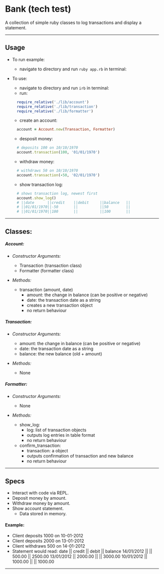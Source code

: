 # Bank (tech test)

A collection of simple ruby classes to log transactions and display a statement.
___
## Usage

  - To run example:
    -  navigate to directory and run ```ruby app.rb``` in terminal:

  - To use:

    - navigate to directory and run ```irb``` in terminal:
    - run:
    ```ruby
      require_relative('./lib/account')
      require_relative('./lib/transaction')
      require_relative('./lib/formatter')
    ```

    - create an account:
    ```ruby
      account = Account.new(Transaction, Formatter)
    ```

    - desposit money:
    ```ruby
      # deposits 100 on 10/10/1970
      account.transaction(100, '01/01/1970')
    ```

    - withdraw money:
    ```ruby
      # withdraws 50 on 10/10/1970
      account.transaction(-50, '02/01/1970')
    ```

    - show transaction log:
    ```ruby
      # shows transaction log, newest first
      account.show_log()
      # ||date      ||credit    ||debit     ||balance   ||
      # ||01/01/1970||-50       ||          ||50        ||
      # ||01/01/1970||100       ||          ||100       ||
    ```

___
## Classes:

##### Account:

  - _Constructor Arguments:_
    - Transaction (transaction class)
    - Formatter (formatter class)


  - _Methods:_
    - transaction (amount, date)
      - amount: the change in balance (can be positive or negative)
      - date: the transaction date as a string
      - creates a new transaction object
      - no return behaviour


##### Transaction:

  - _Constructor Arguments:_
    - amount: the change in balance (can be positive or negative)
    - date: the transaction date as a string
    - balance: the new balance (old + amount)


  - _Methods:_
    - None


##### Formatter:

  - _Constructor Arguments:_
    - None


  - _Methods:_
    - show_log:
      - log: list of transaction objects
      - outputs log entries in table format
      - no return behaviour
    - confirm_transaction:
      - transaction: a object
      - outputs confirmation of transaction and new balance
      - no return behaviour

___
## Specs
  - Interact with code via REPL.
  - Deposit money by amount.
  - Withdraw money by amount.
  - Show account statement.
    - Data stored in memory.


#### Example:
  - Client deposits 1000 on 10-01-2012
  - Client deposits 2000 on 13-01-2012
  - Client withdraws 500 on 14-01-2012
  - Statement would read:
        date       || credit    || debit  || balance
        14/01/2012 ||           || 500.00 || 2500.00
        13/01/2012 || 2000.00   ||        || 3000.00
        10/01/2012 || 1000.00   ||        || 1000.00

___
